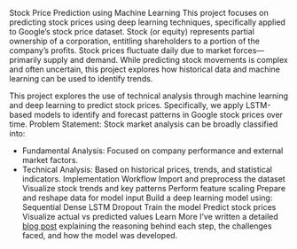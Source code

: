 Stock Price Prediction using Machine Learning
This project focuses on predicting stock prices using deep learning techniques, specifically applied to Google’s stock price dataset. Stock (or equity) represents partial ownership of a corporation, entitling shareholders to a portion of the company’s profits. Stock prices fluctuate daily due to market forces—primarily supply and demand. While predicting stock movements is complex and often uncertain, this project explores how historical data and machine learning can be used to identify trends.

This project explores the use of technical analysis through machine learning and deep learning to predict stock prices. Specifically, we apply LSTM-based models to identify and forecast patterns in Google stock prices over time.
Problem Statement:
Stock market analysis can be broadly classified into:
- Fundamental Analysis: Focused on company performance and external market factors.
- Technical Analysis: Based on historical prices, trends, and statistical indicators.
Implementation Workflow
Import and preprocess the dataset
Visualize stock trends and key patterns
Perform feature scaling
Prepare and reshape data for model input
Build a deep learning model using:
Sequential
Dense
LSTM
Dropout
Train the model
Predict stock prices
Visualize actual vs predicted values
Learn More
I’ve written a detailed [blog post](https://www.blogger.com/u/2/blog/post/edit/1907108883869461564/5327685305629855056) explaining the reasoning behind each step, the challenges faced, and how the model was developed.

